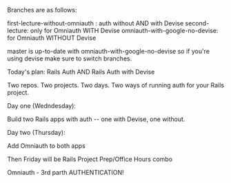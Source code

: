 Branches are as follows:

first-lecture-without-omniauth
: auth without AND with Devise
second-lecture: only for Omniauth WITH Devise
omniauth-with-google-no-devise: for Omniauth WITHOUT Devise

master is up-to-date with omniauth-with-google-no-devise so if you're using devise make sure to switch branches.


Today's plan:  Rails Auth AND Rails Auth with Devise

Two repos.
Two projects.
Two days.
Two ways of running auth for your Rails project.

Day one (Wedndesday):

Build two Rails apps with auth -- one with Devise, one without.

Day two (Thursday):

Add Omniauth to both apps

Then Friday will be Rails Project Prep/Office Hours combo

Omniauth - 3rd parth AUTHENTICATION!
